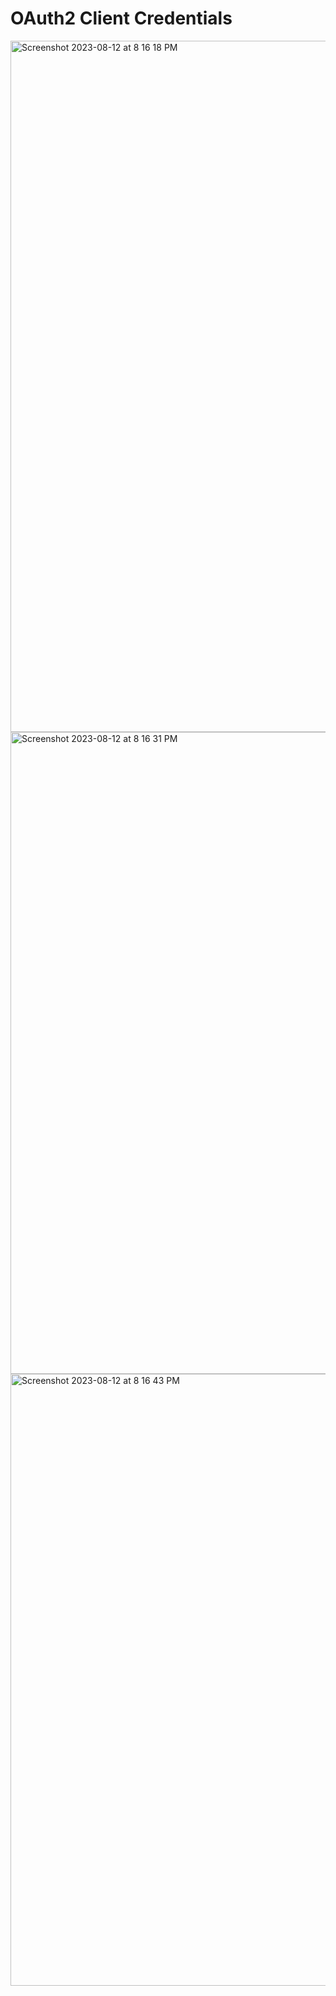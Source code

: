 # OAuth2 Client Credentials

<img width="1106" alt="Screenshot 2023-08-12 at 8 16 18 PM" src="https://github.com/javaHelper/Spring-Security-Oauth2-Tutorial-with-Keycloak/assets/54174687/2c759a33-33de-4a48-9d69-a18e804844ab">
<img width="1027" alt="Screenshot 2023-08-12 at 8 16 31 PM" src="https://github.com/javaHelper/Spring-Security-Oauth2-Tutorial-with-Keycloak/assets/54174687/a356a9ff-cad1-4aee-935d-ae7bcac4b77e">
<img width="979" alt="Screenshot 2023-08-12 at 8 16 43 PM" src="https://github.com/javaHelper/Spring-Security-Oauth2-Tutorial-with-Keycloak/assets/54174687/c35a52f1-535d-4cd7-8b00-db1d0cb82dd0">


